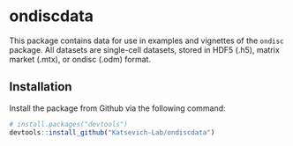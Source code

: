 
<!-- README.md is generated from README.Rmd. Please edit that file -->

# ondiscdata

This package contains data for use in examples and vignettes of the
`ondisc` package. All datasets are single-cell datasets, stored in HDF5
(.h5), matrix market (.mtx), or ondisc (.odm) format.

## Installation

Install the package from Github via the following command:

``` r
# install.packages("devtools")
devtools::install_github("Katsevich-Lab/ondiscdata")
```
